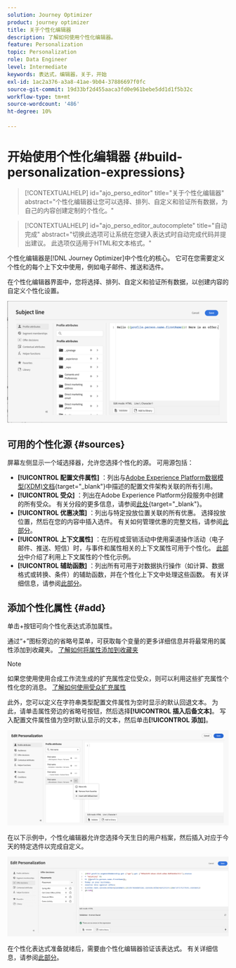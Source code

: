 ```yaml
---
solution: Journey Optimizer
product: journey optimizer
title: 关于个性化编辑器
description: 了解如何使用个性化编辑器。
feature: Personalization
topic: Personalization
role: Data Engineer
level: Intermediate
keywords: 表达式，编辑器，关于，开始
exl-id: 1ac2a376-a3a8-41ae-9b04-37886697f0fc
source-git-commit: 19d33bf2d455aaca3fd0e961bebe5dd1d1f5b32c
workflow-type: tm+mt
source-wordcount: '486'
ht-degree: 10%

---
```


# 开始使用个性化编辑器 {#build-personalization-expressions}

>[!CONTEXTUALHELP]
>id="ajo_perso_editor"
>title="关于个性化编辑器"
>abstract="个性化编辑器让您可以选择、排列、自定义和验证所有数据，为自己的内容创建定制的个性化。"

>[!CONTEXTUALHELP]
>id="ajo_perso_editor_autocomplete"
>title="自动完成"
>abstract="切换此选项可让系统在您键入表达式时自动完成代码并提出建议。 此选项仅适用于HTML和文本格式。"

个性化编辑器是[!DNL Journey Optimizer]中个性化的核心。 它可在您需要定义个性化的每个上下文中使用，例如电子邮件、推送和选件。

在个性化编辑器界面中，您将选择、排列、自定义和验证所有数据，以创建内容的自定义个性化设置。

![](assets/perso_ee1.png)

## 可用的个性化源 {#sources}

屏幕左侧显示一个域选择器，允许您选择个性化的源。 可用源包括：

* **[!UICONTROL 配置文件属性]** ：列出与[Adobe Experience Platform数据模型(XDM)文档](https://experienceleague.adobe.com/docs/experience-platform/xdm/home.html){target="_blank"}中描述的配置文件架构关联的所有引用。
* **[!UICONTROL 受众]** ：列出在Adobe Experience Platform分段服务中创建的所有受众。 有关分段的更多信息，请参阅[此处](https://experienceleague.adobe.com/docs/experience-platform/segmentation/home.html?lang=zh-Hans){target="_blank"}。
* **[!UICONTROL 优惠决策]** ：列出与特定投放位置关联的所有优惠。 选择投放位置，然后在您的内容中插入选件。 有关如何管理优惠的完整文档，请参阅[此部分](../offers/get-started/starting-offer-decisioning.md)。
* **[!UICONTROL 上下文属性]** ：在历程或营销活动中使用渠道操作活动（电子邮件、推送、短信）时，与事件和属性相关的上下文属性可用于个性化。 [此部分](personalization-use-case.md)中介绍了利用上下文属性的个性化示例。
* **[!UICONTROL 辅助函数]** ：列出所有可用于对数据执行操作（如计算、数据格式或转换、条件）的辅助函数，并在个性化上下文中处理这些函数。 有关详细信息，请参阅[此部分](functions/functions.md)。

## 添加个性化属性 {#add}

单击+按钮可向个性化表达式添加属性。

通过“+”图标旁边的省略号菜单，可获取每个变量的更多详细信息并将最常用的属性添加到收藏夹。 [了解如何将属性添加到收藏夹](personalization-favorites.md)

>[!NOTE]
>
>如果您使用使用合成工作流生成的扩充属性定位受众，则可以利用这些扩充属性个性化您的消息。 [了解如何使用受众扩充属性](../audience/about-audiences.md#enrichment)

此外，您可以定义在字符串类型配置文件属性为空时显示的默认回退文本。 为此，请单击属性旁边的省略号按钮，然后选择&#x200B;**[!UICONTROL 插入后备文本]**。 写入配置文件属性值为空时默认显示的文本，然后单击&#x200B;**[!UICONTROL 添加]**。

![](assets/attribute-details.png)

在以下示例中，个性化编辑器允许您选择今天生日的用户档案，然后插入对应于今天的特定选件以完成自定义。

![](assets/perso_ee2.png)

在个性化表达式准备就绪后，需要由个性化编辑器验证该表达式。 有关详细信息，请参阅[此部分](personalization-validation.md)。
